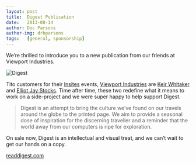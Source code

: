 ```yaml
---
layout: post
title:  Digest Publication
date:   2013-08-14
author: Doc Parsons
author-img: drbparsons
tags:   [general, sponsorship]
---
```


We’re thrilled to introduce you to a new publication from our friends at Viewport Industries.

<!--more-->

<img src="{{ site.url }}/assets/images/2013-08-14-digest.png" alt="Digest" />

Tito customers for their [Insites](https://tito.io/viewport-industries) events, [Viewport Industries](http://viewportindustries.com/) are [Keir Whitaker](http://twitter.com/keirwhitaker) and [Elliot Jay Stocks](http://twitter.com/elliotjaystocks). Time after time, these two redefine what it means to work on a side-project and we were super happy to help support Digest.

> Digest is an attempt to bring the culture we’ve found on our travels around the globe to the printed page. We aim to provide a seasonal dose of inspiration for the discerning traveller and a reminder that the world away from our computers is ripe for exploration.

On sale now, Digest is an intellectual and visual treat, and we can’t wait to get our hands on a copy.

[readdigest.com](http://www.readdigest.com/)